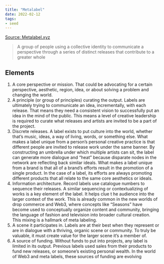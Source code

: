 ```yaml
---
title: "Metalabel"
date: 2022-02-12
tags:
- seed
---
```


[Source: Metalabel.xyz](https://metalabel.xyz/)

> A group of people using a collective identity to communicate a perspective through a series of distinct releases that contribute to a greater whole

## Elements
1.  A core perspective or mission. That could be advocating for a certain perspective, aesthetic, region, idea, or about solving a problem and changing the world.
2.  A principle (or group of principles) curating the output. Labels are ultimately trying to communicate an idea, incrementally, with each release. That means they need a consistent vision to successfully put an idea in the mind of the public. This means a level of creative leadership is required to curate what releases and artists are invited to be a part of the project.
3.  Discrete releases. A label exists to put culture into the world, whether that’s music, ideas, a way of living, words, or something else. What makes a label unique from a person’s personal creative practice is that different people are invited to release work under the same banner. By constructing an umbrella under which multiple artists can sit, the label can generate more dialogue and “heat” because disparate nodes in the network are reflecting back similar ideals. What makes a label unique from a brand is that all of a brand’s efforts result in the promotion of a single product. In the case of a label, its efforts are always promoting different products that all relate to the same core aesthetics or ideals. 
4.  Information architecture. Record labels use catalogue numbers to sequence their releases. A similar sequencing or contextualizing of works is a key element of the label. It helps clue t he audience into the larger context of the work. This is already common in the new worlds of drop commerce and Web3, where concepts like “Seasons” have become used to conceptually organize content and community, bringing the language of fashion and television into broader cultural creation. This mixing is a hallmark of meta labeling.
5.  A scene it participates in. Labels are at their best when they represent or are in dialogue with a thriving, organic scene or community. To truly be valuable, it must create value for the larger scene it’s a member of.
6. A source of funding. Without funds to put into projects, any label is limited in its output. Previous labels used sales from their products to fund new releases, or someone’s existing personal wealth. In the world of Web3 and meta labels, these sources of funding are evolving